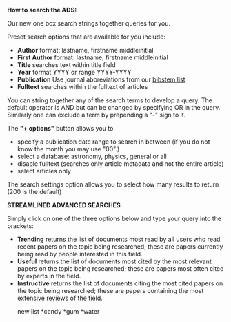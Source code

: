 <B>How to search the ADS:</B>

Our new one box search strings together queries for you.

Preset search options that are available for you include: <ul> 
  <li><B>Author</B> format: lastname, firstname middleinitial
  <li><B>First Author</B> format: lastname, firstname middleinitial
  <li><B>Title</B> searches text within title field
  <li><B>Year</B> format YYYY or range YYYY-YYYY
  <li><B>Publication</B> Use journal abbreviations from our <A HREF=
  "http://adsabs.harvard.edu/abs_doc/journal.abbr.html"> bibstem list </A>
  <li><B>Fulltext</B> searches within the fulltext of articles
  </ul>
  
  You can string together any of the search terms to develop a query.  The default operator is AND but can be changed by specifying OR in the query.  Similarly one can exclude a term by prepending a "-" sign to it.
  
  The <B>"+ options"</B> button allows you to <ul> 
  <li>specify a publication date range to search in between (if you do not know the month you may use "00".)  
  <li>select a database:  astronomy, physics, general or all
  <li>disable fulltext (searches only article metadata and not the entire article)
  <li> select articles only
  </ul>
  
  The search settings option allows you to select how many results to return (200 is the default)
  
  <B>STREAMLINED ADVANCED SEARCHES</B>
  
  Simply click on one of the three options below and type your query into the brackets:
  <ul>
  <li> <B>Trending</B> returns the list of documents most read by all users who read recent papers on the topic being researched; these are papers currently being read by people interested in this field.
  <li> <B>Useful</B> returns the list of documents most cited by the most relevant papers on the topic being researched; these are papers most often cited by experts in the field.
  <li> <B>Instructive</B> returns the list of documents citing the most cited papers on the topic being researched; these are papers containing the most extensive reviews of the field.
  
  new list
  *candy
  *gum
  *water
  
  
  
